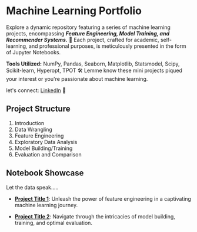 # Machine Learning Portfolio

Explore a dynamic repository featuring a series of machine learning projects, encompassing ***Feature Engineering, Model Training, and Recommender Systems.*** 🚀 Each project, crafted for academic, self-learning, and professional purposes, is meticulously presented in the form of Jupyter Notebooks.

**Tools Utilized:** NumPy, Pandas, Seaborn, Matplotlib, Statsmodel, Scipy, Scikit-learn, Hyperopt, TPOT 🛠️ Lemme know these mini projects piqued your interest or you're passionate about machine learning.

let's connect: [LinkedIn](https://www.linkedin.com/in/kailas-p-sudheer-6bb244201/) 🤝

## Project Structure

1. Introduction
2. Data Wrangling
3. Feature Engineering 
4. Exploratory Data Analysis
5. Model Building/Training
6. Evaluation and Comparison

## Notebook Showcase
Let the data speak.....

  - [**Project Title 1**](Notebook_Link_1): Unleash the power of feature engineering in a captivating machine learning journey.

  - [**Project Title 2**](Notebook_Link_2): Navigate through the intricacies of model building, training, and optimal evaluation.

   
